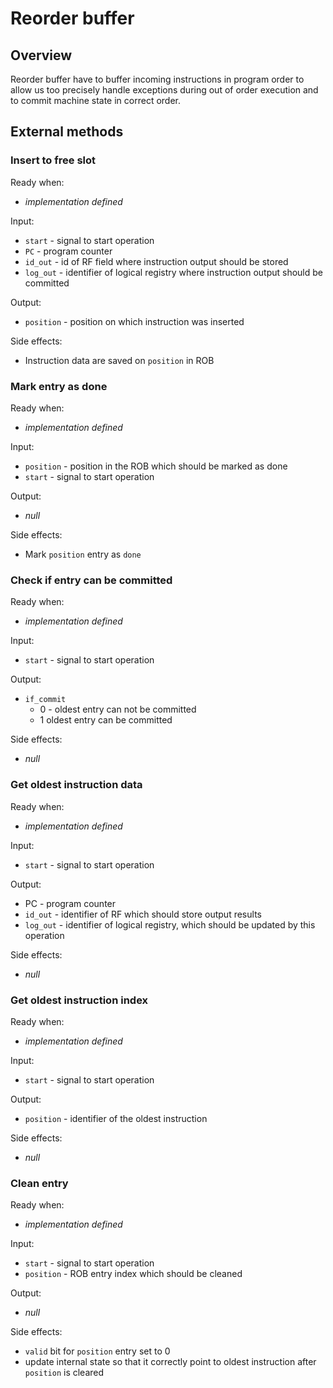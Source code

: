 # Reorder buffer

## Overview

Reorder buffer have to buffer incoming instructions in program order to allow us too precisely handle exceptions during
out of order execution and to commit machine state in correct order.


## External methods

### Insert to free slot

Ready when:
- *implementation defined*

Input:
- `start` - signal to start operation
- `PC` - program counter
- `id_out` - id of RF field where instruction output should be stored
- `log_out` - identifier of logical registry where instruction output should be committed

Output:
- `position` - position on which instruction was inserted

Side effects:
- Instruction data are saved on `position` in ROB


### Mark entry as done

Ready when:
- *implementation defined*

Input:
- `position` - position in the ROB which should be marked as done
- `start` - signal to start operation

Output:
- *null*

Side effects:
- Mark `position` entry as `done`

### Check if entry can be committed

Ready when:
- *implementation defined*

Input:
- `start` - signal to start operation

Output:
- `if_commit`
  - 0 - oldest entry can not be committed
  - 1 oldest entry can be committed

Side effects:
- *null*

### Get oldest instruction data

Ready when:
- *implementation defined*

Input:
- `start` - signal to start operation

Output:
- PC - program counter
- `id_out` - identifier of RF which should store output results
- `log_out` - identifier of logical registry, which should be updated by this operation

Side effects:
- *null*

### Get oldest instruction index

Ready when:
- *implementation defined*

Input:
- `start` - signal to start operation

Output:
- `position` - identifier of the oldest instruction

Side effects:
- *null*

### Clean entry

Ready when:
- *implementation defined*

Input:
- `start` - signal to start operation
- `position` - ROB entry index which should be cleaned

Output:
- *null*

Side effects:
- `valid` bit for `position` entry set to 0
- update internal state so that it correctly point to oldest instruction after `position` is cleared
